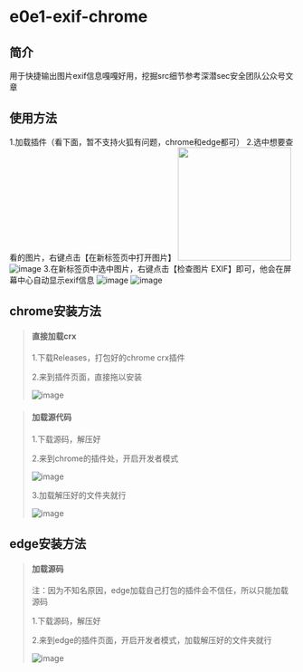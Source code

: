 ﻿# e0e1-exif-chrome

## 简介
  用于快捷输出图片exif信息嘎嘎好用，挖掘src细节参考深潜sec安全团队公众号文章

## 使用方法
1.加载插件（看下面，暂不支持火狐有问题，chrome和edge都可）
2.选中想要查看的图片，右键点击【在新标签页中打开图片】
<img src="https://github.com/user-attachments/assets/fc8c02af-0cd9-4a76-baea-54e165bf49d3" width="200" />
![image]()
3.在新标签页中选中图片，右键点击【检查图片 EXIF】即可，他会在屏幕中心自动显示exif信息
![image](https://github.com/user-attachments/assets/c137ee91-ce15-4ae1-92aa-e19b8d6f6ca9)
![image](https://github.com/user-attachments/assets/85381635-50b7-42aa-9569-a331c4d87a3d)


## chrome安装方法
>#### 直接加载crx
>
> 1.下载Releases，打包好的chrome crx插件
>
> 2.来到插件页面，直接拖以安装
>
>![image](https://github.com/user-attachments/assets/33493a65-305d-4e86-94cc-c7006f7ccd27)

>#### 加载源代码
>
>1.下载源码，解压好
>
>2.来到chrome的插件处，开启开发者模式
>
>![image](https://github.com/user-attachments/assets/dcdeb940-dcad-4a91-86f0-1a914ad74ad6)
>
>3.加载解压好的文件夹就行
>
>![image](https://github.com/user-attachments/assets/8589c115-47b2-4952-9e47-6bd3a8ce03a9)

## edge安装方法
> #### 加载源码
>
> 注：因为不知名原因，edge加载自己打包的插件会不信任，所以只能加载源码
>
> 1.下载源码，解压好
>
> 2.来到edge的插件页面，开启开发者模式，加载解压好的文件夹就行
>
> ![image](https://github.com/user-attachments/assets/1676175e-a1d2-436e-b87b-ace411d5e36e)

